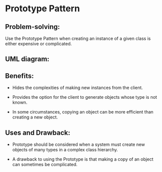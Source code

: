 # Prototype Pattern
## Problem-solving:
Use the Prototype Pattern when creating an instance of a given class is either expensive or complicated.

## UML diagram:

## Benefits:
- Hides the complexities of making new instances from the client.

- Provides the option for the client to generate objects whose type is not known.

- In some circumstances, copying an object can be more efficient than creating a new object.

## Uses and Drawback:
- Prototype should be considered when a system must create new objects of many types in a complex class hierarchy.

- A drawback to using the Prototype is that making a copy of an object can sometimes be complicated.
